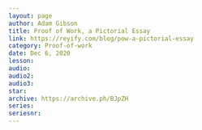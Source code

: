 ```yaml
---
layout: page
author: Adam Gibson
title: Proof of Work, a Pictorial Essay
link: https://reyify.com/blog/pow-a-pictorial-essay
category: Proof-of-work
date: Dec 6, 2020
lesson: 
audio: 
audio2: 
audio3: 
star: 
archive: https://archive.ph/BJpZH
series: 
seriesnr: 
---
```

